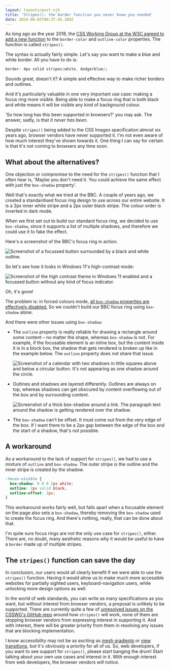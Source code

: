 ```yaml
---
layout: layouts/post.njk
title: 'Stripes(): the border function you never knew you needed'
date: 2024-08-02T00:37:45.384Z
---
```


As long ago as the year 2018, the [CSS Working Group at the W3C agreed to add a new function](https://github.com/w3c/csswg-drafts/issues/2532#issuecomment-402327492) to the `border-color` and `outline-color` properties. The function is called `stripes()`.

The syntax is actually fairly simple. Let's say you want to make a blue and white border. All you have to do is:

```css
border: 4px solid stripes(white, dodgerblue);
```

Sounds great, doesn't it? A simple and effective way to make richer borders and outlines.

And it's particularly valuable in one very important use case: making a focus ring more visible. Being able to make a focus ring that is both black and white means it will be visible any kind of background colour.

'So how long has this been supported in browsers?' you may ask. The answer, sadly, is that _it never has been_.

Despite `stripes()` being added to the CSS Images specification almost six years ago, browser vendors have never supported it. I'm not even aware of how much interest they've shown towards it. One thing I can say for certain is that it's not coming to browsers any time soon.

## What about the alternatives?

One objection or compromise to the need for the `stripes()` function that I often hear is, 'Maybe you don't need it. You could achieve the same effect with just the `box-shadow` property'.

Well that's exactly what we tried at the BBC. A couple of years ago, we created a standardised focus ring design to use across our entire website. It is a 2px inner white stripe and a 2px outer black stripe. The colour order is inverted in dark mode.

When we first set out to build our standard focus ring, we decided to use `box-shadow`, since it supports a list of multiple shadows, and therefore we could use it to fake the effect.

Here's a screenshot of the BBC's focus ring in action:

![Screenshot of a focussed button surrounded by a black and white outline.](/images/2024-08-02-bbc-focus-ring.png)

So let's see how it looks in Windows 11's high-contrast mode:

![Screenshot of the high contrast theme in Windows 11 enabled and a focussed button without any kind of focus indicator.](/images/2024-08-02-bbc-focus-ring-high-contrast.png)

Oh, it's gone!

The problem is: in forced colours mode, [all `box-shadow` properties are effectively disabled.](https://developer.mozilla.org/en-US/docs/Web/CSS/@media/forced-colors#properties_affected_by_forced-color_mode) So we couldn't build our BBC focus ring using `box-shadow` alone.

And there were other issues using `box-shadow`:

- The `outline` property is really reliable for drawing a rectangle around some content – no matter the shape, whereas `box-shadow` is not. For example, if the focusable element is an inline box, but the content inside it is in a block box, the shadow that gets rendered is broken up like in the example below. The `outline` property does not share that issue.

  ![Screenshot of a calendar with two shadows in little squares above and below a circular button. It's not appearing as one shadow around the circle.](/images/2024-08-02-calendar-broken-focus-ring.png)

- Outlines and shadows are layered differently. Outlines are always on top, whereas shadows can get obscured by content overflowing out of the box and by surrounding content.

  ![Screenshot of a thick box-shadow around a link. The paragraph text around the shadow is getting rendered over the shadow.](/images/2024-08-02-big-shadow.png)

- The `box-shadow` can't be offset. It must come out from the very edge of the box. If I want there to be a 2px gap between the edge of the box and the start of a shadow, that's not possible.

## A workaround

As a workaround to the lack of support for `stripes()`, we had to use a mixture of `outline` and `box-shadow`. The outer stripe is the outline and the inner stripe is created by the shadow.

```css
:focus-visible {
  box-shadow: 0 0 0 2px white;
  outline: 2px solid black;
  outline-offset: 2px;
}
```

This workaround works fairly well, but falls apart when a focusable element on the page also sets a `box-shadow`, thereby removing the `box-shadow` used to create the focus ring. And there's nothing, really, that can be done about that.

I'm quite sure focus rings are not the only use case for `stripes()`, either. There are, no doubt, many aesthetic reasons why it would be useful to have a `border` made up of multiple stripes.

## The `stripes()` function can save the day

In conclusion, our users would all clearly benefit if we were able to use the `stripes()` function. Having it would allow us to make much more accessible websites for partially sighted users, keyboard-navigation users, while unlocking more design options as well.

In the world of web standards, you can write as many specifications as you want, but without interest from browser vendors, a proposal is unlikely to be supported. There are currently quite a few of [unresolved issues on the CSSWG's GitHub repo](https://github.com/w3c/csswg-drafts/issues?q=is%3Aissue+is%3Aopen+stripes) around how `stripes()` will work, none of them are stopping browser vendors from expressing interest in supporting it. And with interest, there will be greater priority from them in resolving any issues that are blocking implementation.

I know accessibility may not be as exciting as [mesh gradients](./2024-06-11-mesh-gradients-in-css.md) or [view transitions](https://developer.chrome.com/docs/web-platform/view-transitions), but it's obviously a priority for all of us. So, web developers, if you want to see support for `stripes()`, please start banging the drum! Start talking about your own use cases and interest in it. With enough interest from web developers, the browser vendors _will_ notice.
